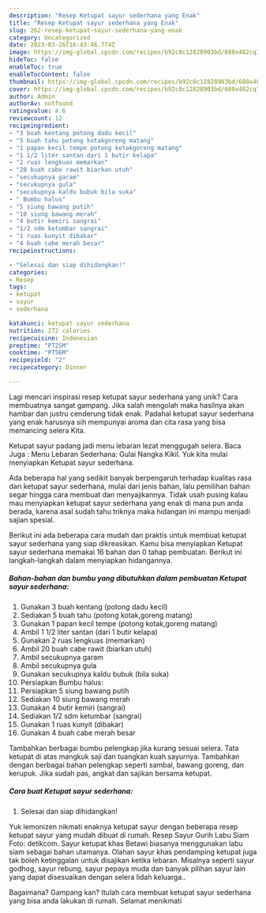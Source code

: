 ```yaml
---
description: "Resep Ketupat sayur sederhana yang Enak"
title: "Resep Ketupat sayur sederhana yang Enak"
slug: 262-resep-ketupat-sayur-sederhana-yang-enak
category: Uncategorized
date: 2023-03-26T16:43:46.774Z
image: https://img-global.cpcdn.com/recipes/b92c8c12828903bd/680x482cq70/ketupat-sayur-sederhana-foto-resep-utama.jpg
hideToc: false
enableToc: true
enableTocContent: false
thumbnail: https://img-global.cpcdn.com/recipes/b92c8c12828903bd/680x482cq70/ketupat-sayur-sederhana-foto-resep-utama.jpg
cover: https://img-global.cpcdn.com/recipes/b92c8c12828903bd/680x482cq70/ketupat-sayur-sederhana-foto-resep-utama.jpg
author: Admin
authorAv: notfound
ratingvalue: 4.6
reviewcount: 12
recipeingredient:
- "3 buah kentang potong dadu kecil"
- "5 buah tahu potong kotakgoreng matang"
- "1 papan kecil tempe potong kotakgoreng matang"
- "1 1/2 liter santan dari 1 butir kelapa"
- "2 ruas lengkuas memarkan"
- "20 buah cabe rawit biarkan utuh"
- "secukupnya garam"
- "secukupnya gula"
- "secukupnya kaldu bubuk bila suka"
- " Bumbu halus"
- "5 siung bawang putih"
- "10 siung bawang merah"
- "4 butir kemiri sangrai"
- "1/2 sdm ketumbar sangrai"
- "1 ruas kunyit dibakar"
- "4 buah cabe merah besar"
recipeinstructions:

- "Selesai dan siap dihidangkan!"
categories:
- Resep
tags:
- ketupat
- sayur
- sederhana

katakunci: ketupat sayur sederhana 
nutrition: 272 calories
recipecuisine: Indonesian
preptime: "PT25M"
cooktime: "PT56M"
recipeyield: "2"
recipecategory: Dinner

---
```





Lagi mencari inspirasi resep ketupat sayur sederhana yang unik? Cara membuatnya sangat gampang. Jika salah mengolah maka hasilnya akan hambar dan justru cenderung tidak enak. Padahal ketupat sayur sederhana yang enak harusnya sih mempunyai aroma dan cita rasa yang bisa memancing selera Kita.





Ketupat sayur padang jadi menu lebaran lezat menggugah selera. Baca Juga : Menu Lebaran Sederhana: Gulai Nangka Kikil. Yuk kita mulai menyiapkan Ketupat sayur sederhana.

Ada beberapa hal yang sedikit banyak berpengaruh terhadap kualitas rasa dari ketupat sayur sederhana, mulai dari jenis bahan, lalu pemilihan bahan segar hingga cara membuat dan menyajikannya. Tidak usah pusing kalau mau menyiapkan ketupat sayur sederhana yang enak di mana pun anda berada, karena asal sudah tahu triknya maka hidangan ini mampu menjadi sajian spesial.






Berikut ini ada beberapa cara mudah dan praktis untuk membuat ketupat sayur sederhana yang siap dikreasikan. Kamu bisa menyiapkan Ketupat sayur sederhana memakai 16 bahan dan 0 tahap pembuatan. Berikut ini langkah-langkah dalam menyiapkan hidangannya.

<!--inarticleads1-->

##### Bahan-bahan dan bumbu yang dibutuhkan dalam pembuatan Ketupat sayur sederhana:

1. Gunakan 3 buah kentang (potong dadu kecil)
1. Sediakan 5 buah tahu (potong kotak,goreng matang)
1. Gunakan 1 papan kecil tempe (potong kotak,goreng matang)
1. Ambil 1 1/2 liter santan (dari 1 butir kelapa)
1. Gunakan 2 ruas lengkuas (memarkan)
1. Ambil 20 buah cabe rawit (biarkan utuh)
1. Ambil secukupnya garam
1. Ambil secukupnya gula
1. Gunakan secukupnya kaldu bubuk (bila suka)
1. Persiapkan  Bumbu halus:
1. Persiapkan 5 siung bawang putih
1. Sediakan 10 siung bawang merah
1. Gunakan 4 butir kemiri (sangrai)
1. Sediakan 1/2 sdm ketumbar (sangrai)
1. Gunakan 1 ruas kunyit (dibakar)
1. Gunakan 4 buah cabe merah besar


Tambahkan berbagai bumbu pelengkap jika kurang sesuai selera. Tata ketupat di atas mangkuk saji dan tuangkan kuah sayurnya. Tambahkan dengan berbagai bahan pelengkap seperti sambal, bawang goreng, dan kerupuk. Jika sudah pas, angkat dan sajikan bersama ketupat. 

<!--inarticleads2-->

##### Cara buat Ketupat sayur sederhana:


1. Selesai dan siap dihidangkan!

Yuk lemonizen nikmati enaknya ketupat sayur dengan beberapa resep ketupat sayur yang mudah dibuat di rumah. Resep Sayur Gurih Labu Siam Foto: detikcom. Sayur ketupat khas Betawi biasanya menggunakan labu siam sebagai bahan utamanya. Olahan sayur khas pendamping ketupat juga tak boleh ketinggalan untuk disajikan ketika lebaran. Misalnya seperti sayur godhog, sayur rebung, sayur pepaya muda dan banyak pilihan sayur lain yang dapat disesuaikan dengan selera lidah keluarga.. 

Bagaimana? Gampang kan? Itulah cara membuat ketupat sayur sederhana yang bisa anda lakukan di rumah. Selamat menikmati
